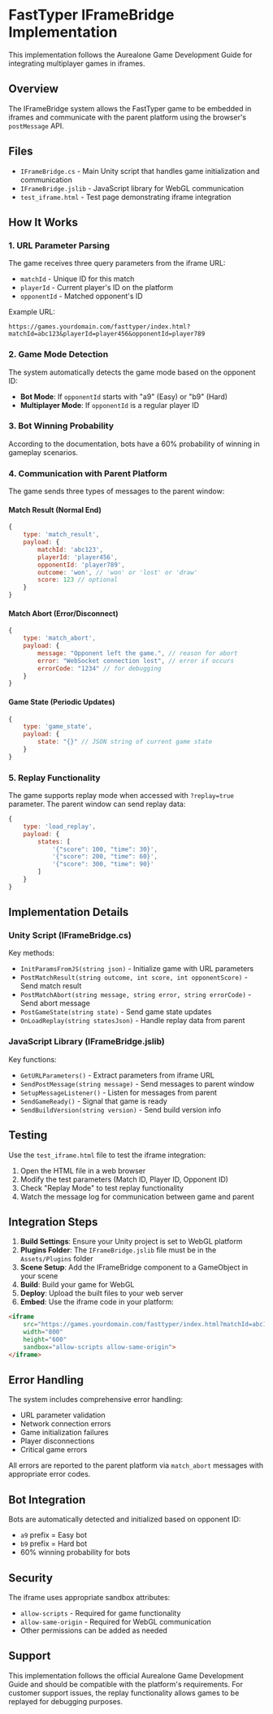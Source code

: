 # FastTyper IFrameBridge Implementation

This implementation follows the Aurealone Game Development Guide for integrating multiplayer games in iframes.

## Overview

The IFrameBridge system allows the FastTyper game to be embedded in iframes and communicate with the parent platform using the browser's `postMessage` API.

## Files

- `IFrameBridge.cs` - Main Unity script that handles game initialization and communication
- `IFrameBridge.jslib` - JavaScript library for WebGL communication
- `test_iframe.html` - Test page demonstrating iframe integration

## How It Works

### 1. URL Parameter Parsing

The game receives three query parameters from the iframe URL:
- `matchId` - Unique ID for this match
- `playerId` - Current player's ID on the platform
- `opponentId` - Matched opponent's ID

Example URL:
```
https://games.yourdomain.com/fasttyper/index.html?matchId=abc123&playerId=player456&opponentId=player789
```

### 2. Game Mode Detection

The system automatically detects the game mode based on the opponent ID:
- **Bot Mode**: If `opponentId` starts with "a9" (Easy) or "b9" (Hard)
- **Multiplayer Mode**: If `opponentId` is a regular player ID

### 3. Bot Winning Probability

According to the documentation, bots have a 60% probability of winning in gameplay scenarios.

### 4. Communication with Parent Platform

The game sends three types of messages to the parent window:

#### Match Result (Normal End)
```javascript
{
    type: 'match_result',
    payload: {
        matchId: 'abc123',
        playerId: 'player456',
        opponentId: 'player789',
        outcome: 'won', // 'won' or 'lost' or 'draw'
        score: 123 // optional
    }
}
```

#### Match Abort (Error/Disconnect)
```javascript
{
    type: 'match_abort',
    payload: {
        message: "Opponent left the game.", // reason for abort
        error: "WebSocket connection lost", // error if occurs
        errorCode: "1234" // for debugging
    }
}
```

#### Game State (Periodic Updates)
```javascript
{
    type: 'game_state',
    payload: {
        state: "{}" // JSON string of current game state
    }
}
```

### 5. Replay Functionality

The game supports replay mode when accessed with `?replay=true` parameter. The parent window can send replay data:

```javascript
{
    type: 'load_replay',
    payload: {
        states: [
            '{"score": 100, "time": 30}',
            '{"score": 200, "time": 60}',
            '{"score": 300, "time": 90}'
        ]
    }
}
```

## Implementation Details

### Unity Script (IFrameBridge.cs)

Key methods:
- `InitParamsFromJS(string json)` - Initialize game with URL parameters
- `PostMatchResult(string outcome, int score, int opponentScore)` - Send match result
- `PostMatchAbort(string message, string error, string errorCode)` - Send abort message
- `PostGameState(string state)` - Send game state updates
- `OnLoadReplay(string statesJson)` - Handle replay data from parent

### JavaScript Library (IFrameBridge.jslib)

Key functions:
- `GetURLParameters()` - Extract parameters from iframe URL
- `SendPostMessage(string message)` - Send messages to parent window
- `SetupMessageListener()` - Listen for messages from parent
- `SendGameReady()` - Signal that game is ready
- `SendBuildVersion(string version)` - Send build version info

## Testing

Use the `test_iframe.html` file to test the iframe integration:

1. Open the HTML file in a web browser
2. Modify the test parameters (Match ID, Player ID, Opponent ID)
3. Check "Replay Mode" to test replay functionality
4. Watch the message log for communication between game and parent

## Integration Steps

1. **Build Settings**: Ensure your Unity project is set to WebGL platform
2. **Plugins Folder**: The `IFrameBridge.jslib` file must be in the `Assets/Plugins` folder
3. **Scene Setup**: Add the IFrameBridge component to a GameObject in your scene
4. **Build**: Build your game for WebGL
5. **Deploy**: Upload the built files to your web server
6. **Embed**: Use the iframe code in your platform:

```html
<iframe
    src="https://games.yourdomain.com/fasttyper/index.html?matchId=abc123&playerId=player456&opponentId=player789"
    width="800"
    height="600"
    sandbox="allow-scripts allow-same-origin">
</iframe>
```

## Error Handling

The system includes comprehensive error handling:
- URL parameter validation
- Network connection errors
- Game initialization failures
- Player disconnections
- Critical game errors

All errors are reported to the parent platform via `match_abort` messages with appropriate error codes.

## Bot Integration

Bots are automatically detected and initialized based on opponent ID:
- `a9` prefix = Easy bot
- `b9` prefix = Hard bot
- 60% winning probability for bots

## Security

The iframe uses appropriate sandbox attributes:
- `allow-scripts` - Required for game functionality
- `allow-same-origin` - Required for WebGL communication
- Other permissions can be added as needed

## Support

This implementation follows the official Aurealone Game Development Guide and should be compatible with the platform's requirements. For customer support issues, the replay functionality allows games to be replayed for debugging purposes.
